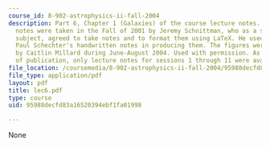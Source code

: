 ```yaml
---
course_id: 8-902-astrophysics-ii-fall-2004
description: Part 6, Chapter 1 (Galaxies) of the course lecture notes. The lecture
  notes were taken in the Fall of 2001 by Jeremy Schnittman, who as a student in the
  subject, agreed to take notes and to format them using LaTeX. He used Professor
  Paul Schechter's handwritten notes in producing them. The figures were produced
  by Caitlin Millard during June-August 2004. Used with permission. As of the date
  of publication, only lecture notes for sessions 1 through 11 were available.
file_location: /coursemedia/8-902-astrophysics-ii-fall-2004/95988decfd83a16520394ebf1fa01998_lec6.pdf
file_type: application/pdf
layout: pdf
title: lec6.pdf
type: course
uid: 95988decfd83a16520394ebf1fa01998

---
```

None
